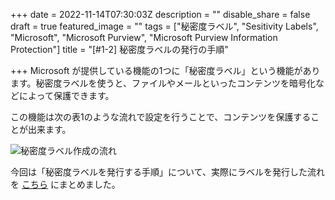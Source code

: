 +++
date = 2022-11-14T07:30:03Z
description = ""
disable_share = false
draft = true
featured_image = ""
tags = ["秘密度ラベル", "Sesitivity Labels", "Microsoft", "Microsoft Purview", "Microsoft Purview Information Protection"]
title = "[#1-2] 秘密度ラベルの発行の手順"

+++
Microsoft が提供している機能の1つに「秘密度ラベル」という機能があります。秘密度ラベルを使うと、ファイルやメールといったコンテンツを暗号化などによって保護できます。

この機能は次の表1のような流れで設定を行うことで、コンテンツを保護することが出来ます。

![秘密度ラベル作成の流れ](/images/label.PNG "label")

今回は「秘密度ラベルを発行する手順」について、実際にラベルを発行した流れを [こちら](https://tdu.box.com/s/akz2vd14a9rr6cstovw16mmeiu60hngu) にまとめました。